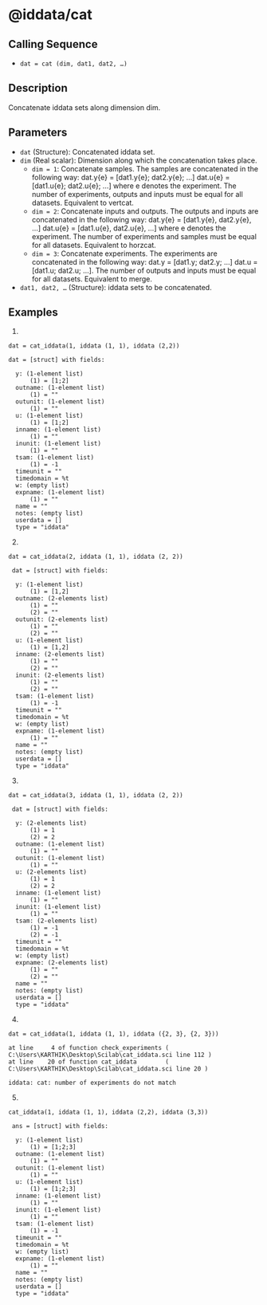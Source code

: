 # @iddata/cat

## Calling Sequence
- `dat = cat (dim, dat1, dat2, …)`

## Description
Concatenate iddata sets along dimension dim.

## Parameters
- `dat` (Structure): Concatenated iddata set.
- `dim` (Real scalar): Dimension along which the concatenation takes place.
  - `dim = 1`: Concatenate samples. The samples are concatenated in the following way: dat.y{e} = [dat1.y{e}; dat2.y{e}; …] dat.u{e} = [dat1.u{e}; dat2.u{e}; …] where e denotes the experiment. The number of experiments, outputs and inputs must be equal for all datasets. Equivalent to vertcat.
  - `dim = 2`: Concatenate inputs and outputs. The outputs and inputs are concatenated in the following way: dat.y{e} = [dat1.y{e}, dat2.y{e}, …] dat.u{e} = [dat1.u{e}, dat2.u{e}, …] where e denotes the experiment. The number of experiments and samples must be equal for all datasets. Equivalent to horzcat.
  - `dim = 3`: Concatenate experiments. The experiments are concatenated in the following way: dat.y = [dat1.y; dat2.y; …] dat.u = [dat1.u; dat2.u; …]. The number of outputs and inputs must be equal for all datasets. Equivalent to merge.
- `dat1, dat2, …` (Structure): iddata sets to be concatenated.

## Examples
1.
```
dat = cat_iddata(1, iddata (1, 1), iddata (2,2))
```
```
dat = [struct] with fields:

  y: (1-element list)
      (1) = [1;2]
  outname: (1-element list)
      (1) = ""
  outunit: (1-element list)
      (1) = ""
  u: (1-element list)
      (1) = [1;2]
  inname: (1-element list)
      (1) = ""
  inunit: (1-element list)
      (1) = ""
  tsam: (1-element list)
      (1) = -1
  timeunit = ""
  timedomain = %t
  w: (empty list)
  expname: (1-element list)
      (1) = ""
  name = ""
  notes: (empty list)
  userdata = []
  type = "iddata"
```
2.
```
dat = cat_iddata(2, iddata (1, 1), iddata (2, 2))
```
```
 dat = [struct] with fields:

  y: (1-element list)
      (1) = [1,2]
  outname: (2-elements list)
      (1) = ""
      (2) = ""
  outunit: (2-elements list)
      (1) = ""
      (2) = ""
  u: (1-element list)
      (1) = [1,2]
  inname: (2-elements list)
      (1) = ""
      (2) = ""
  inunit: (2-elements list)
      (1) = ""
      (2) = ""
  tsam: (1-element list)
      (1) = -1
  timeunit = ""
  timedomain = %t
  w: (empty list)
  expname: (1-element list)
      (1) = ""
  name = ""
  notes: (empty list)
  userdata = []
  type = "iddata"
```

3.
```
dat = cat_iddata(3, iddata (1, 1), iddata (2, 2))
```
```
 dat = [struct] with fields:

  y: (2-elements list)
      (1) = 1
      (2) = 2
  outname: (1-element list)
      (1) = ""
  outunit: (1-element list)
      (1) = ""
  u: (2-elements list)
      (1) = 1
      (2) = 2
  inname: (1-element list)
      (1) = ""
  inunit: (1-element list)
      (1) = ""
  tsam: (2-elements list)
      (1) = -1
      (2) = -1
  timeunit = ""
  timedomain = %t
  w: (empty list)
  expname: (2-elements list)
      (1) = ""
      (2) = ""
  name = ""
  notes: (empty list)
  userdata = []
  type = "iddata"
```

4.
```
dat = cat_iddata(1, iddata (1, 1), iddata ({2, 3}, {2, 3}))
```
```
at line     4 of function check_experiments ( C:\Users\KARTHIK\Desktop\Scilab\cat_iddata.sci line 112 )
at line    20 of function cat_iddata        ( C:\Users\KARTHIK\Desktop\Scilab\cat_iddata.sci line 20 )

iddata: cat: number of experiments do not match
```

5.
```
cat_iddata(1, iddata (1, 1), iddata (2,2), iddata (3,3))
```
```
 ans = [struct] with fields:

  y: (1-element list)
      (1) = [1;2;3]
  outname: (1-element list)
      (1) = ""
  outunit: (1-element list)
      (1) = ""
  u: (1-element list)
      (1) = [1;2;3]
  inname: (1-element list)
      (1) = ""
  inunit: (1-element list)
      (1) = ""
  tsam: (1-element list)
      (1) = -1
  timeunit = ""
  timedomain = %t
  w: (empty list)
  expname: (1-element list)
      (1) = ""
  name = ""
  notes: (empty list)
  userdata = []
  type = "iddata"
```
